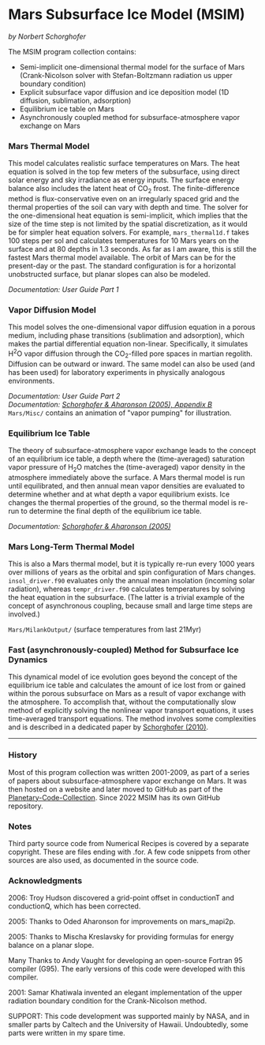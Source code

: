 Mars Subsurface Ice Model (MSIM)
================================

*by Norbert Schorghofer*


The MSIM program collection contains:

* Semi-implicit one-dimensional thermal model for the surface of Mars (Crank-Nicolson solver with Stefan-Boltzmann radiation us upper boundary condition)  
* Explicit subsurface vapor diffusion and ice deposition model (1D diffusion, sublimation, adsorption)  
* Equilibrium ice table on Mars
* Asynchronously coupled method for subsurface-atmosphere vapor exchange on Mars


### Mars Thermal Model

This model calculates realistic surface temperatures on Mars. The heat equation is solved in the top few meters of the subsurface, using direct solar energy and sky irradiance as energy inputs.  The surface energy balance also includes the latent heat of CO<sub>2</sub> frost. 
The finite-difference method is flux-conservative even on an irregularly spaced grid and the thermal properties of the soil can vary with depth and time.
The solver for the one-dimensional heat equation is semi-implicit, which implies that the size of the time step is not limited by the spatial discretization, as it would be for simpler heat equation solvers.  For example, `mars_thermal1d.f` takes 100 steps per sol and calculates temperatures for 10 Mars years on the surface and at 80 depths in 1.3 seconds. As far as I am aware, this is still the fastest Mars thermal model available. 
The orbit of Mars can be for the present-day or the past. The standard configuration is for a horizontal unobstructed surface, but planar slopes can also be modeled.  

*Documentation: User Guide Part 1*  


### Vapor Diffusion Model

This model solves the one-dimensional vapor diffusion equation in a porous medium, including phase transitions (sublimation and adsorption), which makes the partial differential equation non-linear. Specifically, it simulates H<sup>2</sup>O vapor diffusion through the CO<sub>2</sub>-filled pore spaces in martian regolith. Diffusion can be outward or inward. The same model can also be used (and has been used) for laboratory experiments in physically analogous environments.  

*Documentation: User Guide Part 2  
Documentation: [Schorghofer & Aharonson (2005), Appendix B](https://doi.org/10.1029/2004JE002350)*  
`Mars/Misc/` contains an animation of "vapor pumping" for illustration.


### Equilibrium Ice Table

The theory of subsurface-atmosphere vapor exchange leads to the concept of an equilibrium ice table, a depth where the (time-averaged) saturation vapor pressure of H<sub>2</sub>O matches the (time-averaged) vapor density in the atmosphere immediately above the surface. A Mars thermal model is run until equilibrated, and then annual mean vapor densities are evaluated to determine whether and at what depth a vapor equilibrium exists. Ice changes the thermal properties of the ground, so the thermal model is re-run to determine the final depth of the equilibrium ice table.  

*Documentation: [Schorghofer & Aharonson (2005)](https://doi.org/10.1029/2004JE002350)*  


### Mars Long-Term Thermal Model

This is also a Mars thermal model, but it is typically re-run every 1000 years over millions of years as the orbital and spin configuration of Mars changes. `insol_driver.f90` evaluates only the annual mean insolation (incoming solar radiation), whereas `tempr_driver.f90` calculates temperatures by solving the heat equation in the subsurface.
(The latter is a trivial example of the concept of asynchronous coupling, because small and large time steps are involved.)  

`Mars/MilankOutput/` (surface temperatures from last 21Myr)


### Fast (asynchronously-coupled) Method for Subsurface Ice Dynamics

This dynamical model of ice evolution goes beyond the concept of the equilibrium ice table and calculates the amount of ice lost from or gained within the porous subsurface on Mars as a result of vapor exchange with the atmosphere. To accomplish that, without the computationally slow method of explicitly solving the nonlinear vapor transport equations, it uses time-averaged transport equations. The method involves some complexities and is described in a dedicated paper by [Schorghofer (2010)](http://dx.doi.org/10.1016/j.icarus.2010.03.022).  


---

### History

Most of this program collection was written 2001-2009, as part of a series of papers about subsurface-atmosphere vapor exchange on Mars. It was then hosted on a website and later moved to GitHub as part of the [Planetary-Code-Collection](https://github.com/nschorgh/Planetary-Code-Collection). Since 2022 MSIM has its own GitHub repository.


### Notes

Third party source code from Numerical Recipes is covered by a separate copyright. These are files ending with .for.  A few code snippets from other sources are also used, as documented in the source code.


### Acknowledgments

2006: Troy Hudson discovered a grid-point offset in conductionT and conductionQ, which has been corrected.

2005: Thanks to Oded Aharonson for improvements on mars_mapi2p.

2005: Thanks to Mischa Kreslavsky for providing formulas for energy balance on a planar slope.

Many Thanks to Andy Vaught for developing an open-source Fortran 95 compiler (G95).  The early versions of this code were developed with this compiler.

2001: Samar Khatiwala invented an elegant implementation of the upper radiation boundary condition for the Crank-Nicolson method.

SUPPORT: This code development was supported mainly by NASA, and in smaller parts by Caltech and the University of Hawaii. Undoubtedly, some parts were written in my spare time.

